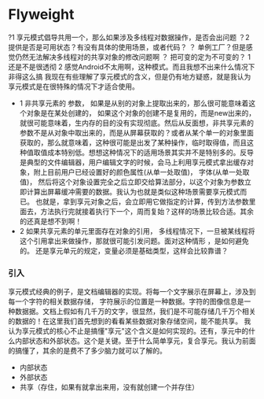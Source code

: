 # Flyweight
?1 享元模式倡导共用一个，那么如果涉及多线程对数据操作，是否会出问题
？2 提供是否是可用状态？有没有具体的使用场景，或者代码？
？ 单例工厂？但是感觉仍然无法解决多线程对的共享对象的修改问题啊
？ 把可变的定为不可变的？
1 还是不是很透彻
2 感觉Android不太用啊，这种模式。而且我想不出来什么情况下非得这么搞
我现在有些理解了享元模式的含义，但是仍有地方疑惑，就是我认为享元模式是在很特殊的情况下才适合使用。
- 1 非共享元素的 参数， 如果是从别的对象上提取出来的，那么很可能意味着这个对象是在某处创建的， 如果这个对象的创建不是复用的，而是new出来的，就很可能意味着，生内存的目的没有实现彻底。然后从反面想，非共享元素的参数不是从对象中取出来的，而是从屏幕获取的？或者从某个单一的对象里面获取的，那么就意味着，这种很可能是出发了某种操作，临时取得值，而且这种值取值成本特别低。想想这种情况下的适用场景其实并不是特别多的。反导是典型的文件编辑器，用户编辑文字的时候，会马上利用享元模式拿出缓存对象，附上目前用户已经设置好的颜色属性(从单一处取值)， 字体(从单一处取值)， 然后将这个对象设置完全之后立即交给算法部分，以这个对象为参数立即计算出屏幕缓冲需要的数据。我认为也就是类似这种场景需要享元模式而已。 也就是，拿到享元对象之后，会立即用它做指定的计算，传到方法参数里面去，方法执行完就接着执行下一个，周而复始？这样的场景比较合适。其余的还真是想不到啊！
- 2 如果共享元素的单元里面存在对象的引用， 多线程情况下，一旦被某线程将这个引用拿出来做操作，那就很可能引发问题。面对这种情形 ，是如何避免的。 还是享元单元的规定，变量必须是基础类型，这样会比较靠谱？


### 引入
享元模式经典的例子，是文档编辑器的实现。将每一个文字展示在屏幕上，涉及到每一个字符的相关数据存储， 字符展示的位置是一种数据。字符的图像信息是一种数据据。文档上假如有几千万的文字，很显然，我们是不可能存储几千万个相关的数据的！在这里我们首先想到的看看某些数据对象存储空间，能不能共享。
我认为享元模式的核心不止是搞懂"享元"这个含义是如何实现的。还有，享元中的什么内部状态和外部状态。这个是关键。至于什么简单享元，复合享元。我认为前面的搞懂了，其余的是费不了多少脑力就可以了解的。
- 内部状态
- 外部状态
- 共享（存住，如果有就拿出来用，没有就创建一个并存住）